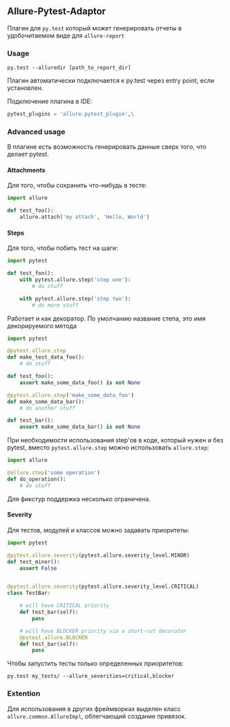 ## Allure-Pytest-Adaptor

Плагин для `py.test` который может генерировать отчеты в удобочитаемом виде для `allure-report`

### Usage
```
py.test --alluredir [path_to_report_dir]
```

Плагин автоматически подключается к py.test через entry point, если установлен.

Подключение плагина в IDE:
```python
pytest_plugins = 'allure.pytest_plugin',\
```

### Advanced usage

В плагине есть возможность генерировать данные сверх того, что делает pytest.

#### Attachments

Для того, чтобы сохранить что-нибудь в тесте:

```python
import allure

def test_foo():
    allure.attach('my attach', 'Hello, World')
```

#### Steps

Для того, чтобы побить тест на шаги:

```python
import pytest

def test_foo():
    with pytest.allure.step('step one'):
        # do stuff

    with pytest.allure.step('step two'):
        # do more stuff
```

Работает и как декоратор.
По умолчанию название степа, это имя декорируемого метода

```python
import pytest

@pytest.allure.step
def make_test_data_foo():
    # do stuff

def test_foo():
    assert make_some_data_foo() is not None

@pytest.allure.step('make_some_data_foo')
def make_some_data_bar():
    # do another stuff

def test_bar():
    assert make_some_data_bar() is not None
```

При необходимости использования step'ов в коде, который нужен и без pytest, вместо ```pytest.allure.step``` можно использовать ```allure.step```:

```python
import allure

@allure.step('some operation')
def do_operation():
    # do stuff
```

Для фикстур поддержка несколько ограничена.


#### Severity

Для тестов, модулей и классов можно задавать приоритеты:

```python
import pytest

@pytest.allure.severity(pytest.allure.severity_level.MINOR)
def test_minor():
    assert False


@pytest.allure.severity(pytest.allure.severity_level.CRITICAL)
class TestBar:

    # will have CRITICAL priority
    def test_bar(self):
        pass

    # will have BLOCKER priority via a short-cut decorator
    @pytest.allure.BLOCKER
    def test_bar(self):
        pass
```

Чтобы запустить тесты только определенных приоритетов:
```
py.test my_tests/ --allure_severities=critical,blocker
```


### Extention

Для использования в других фреймворках выделен класс `allure.common.AllureImpl`, облегчающий создание привязок.